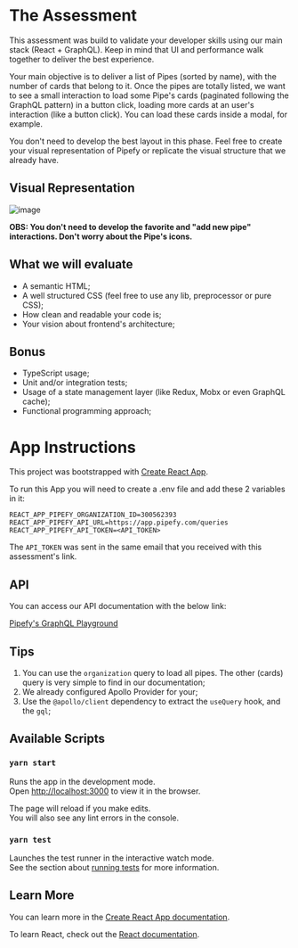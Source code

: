 # The Assessment

This assessment was build to validate your developer skills using our main stack (React + GraphQL). Keep in mind that UI and performance walk together to deliver the best experience.

Your main objective is to deliver a list of Pipes (sorted by name), with the number of cards that belong to it. Once the pipes are totally listed, we want to see a small interaction to load some Pipe's cards (paginated following the GraphQL pattern) in a button click, loading more cards at an user's interaction (like a button click). You can load these cards inside a modal, for example.

You don't need to develop the best layout in this phase. Feel free to create your visual representation of Pipefy or replicate the visual structure that we already have.

## Visual Representation

![image](https://user-images.githubusercontent.com/5097397/127360349-7231b194-0a8c-4c31-af6c-886005bc8d6c.png)

**OBS: You don't need to develop the favorite and "add new pipe" interactions. Don't worry about the Pipe's icons.**

## What we will evaluate

- A semantic HTML;
- A well structured CSS (feel free to use any lib, preprocessor or pure CSS);
- How clean and readable your code is;
- Your vision about frontend's architecture;

## Bonus

- TypeScript usage;
- Unit and/or integration tests;
- Usage of a state management layer (like Redux, Mobx or even GraphQL cache);
- Functional programming approach;

# App Instructions

This project was bootstrapped with [Create React App](https://github.com/facebook/create-react-app).

To run this App you will need to create a .env file and add these 2 variables in it:

```
REACT_APP_PIPEFY_ORGANIZATION_ID=300562393
REACT_APP_PIPEFY_API_URL=https://app.pipefy.com/queries
REACT_APP_PIPEFY_API_TOKEN=<API_TOKEN>
```

The `API_TOKEN` was sent in the same email that you received with this assessment's link.

## API

You can access our API documentation with the below link:

[Pipefy's GraphQL Playground](https://app.pipefy.com/graphiql)

## Tips

1. You can use the `organization` query to load all pipes. The other (cards) query is very simple to find in our documentation;
2. We already configured Apollo Provider for your;
3. Use the `@apollo/client` dependency to extract the `useQuery` hook, and the `gql`;

## Available Scripts

### `yarn start`

Runs the app in the development mode.\
Open [http://localhost:3000](http://localhost:3000) to view it in the browser.

The page will reload if you make edits.\
You will also see any lint errors in the console.

### `yarn test`

Launches the test runner in the interactive watch mode.\
See the section about [running tests](https://facebook.github.io/create-react-app/docs/running-tests) for more information.

## Learn More

You can learn more in the [Create React App documentation](https://facebook.github.io/create-react-app/docs/getting-started).

To learn React, check out the [React documentation](https://reactjs.org/).
